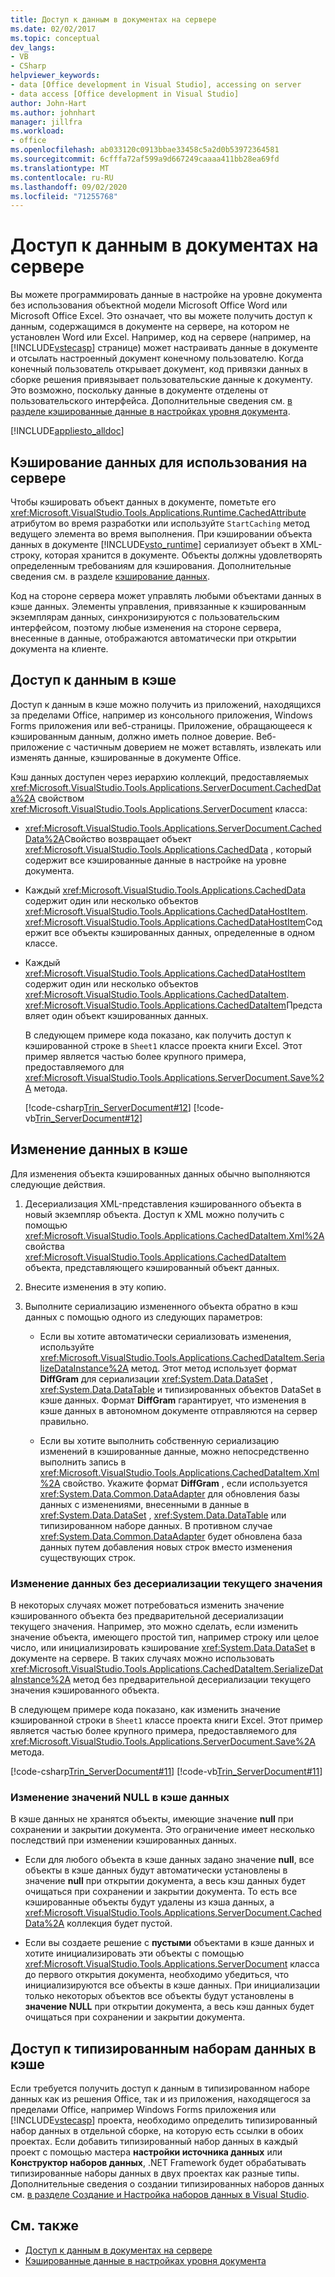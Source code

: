 ```yaml
---
title: Доступ к данным в документах на сервере
ms.date: 02/02/2017
ms.topic: conceptual
dev_langs:
- VB
- CSharp
helpviewer_keywords:
- data [Office development in Visual Studio], accessing on server
- data access [Office development in Visual Studio]
author: John-Hart
ms.author: johnhart
manager: jillfra
ms.workload:
- office
ms.openlocfilehash: ab033120c0913bbae33458c5a2d0b53972364581
ms.sourcegitcommit: 6cfffa72af599a9d667249caaaa411bb28ea69fd
ms.translationtype: MT
ms.contentlocale: ru-RU
ms.lasthandoff: 09/02/2020
ms.locfileid: "71255768"
---
```

# <a name="access-data-in-documents-on-the-server"></a>Доступ к данным в документах на сервере
  Вы можете программировать данные в настройке на уровне документа без использования объектной модели Microsoft Office Word или Microsoft Office Excel. Это означает, что вы можете получить доступ к данным, содержащимся в документе на сервере, на котором не установлен Word или Excel. Например, код на сервере (например, на [!INCLUDE[vstecasp](../sharepoint/includes/vstecasp-md.md)] странице) может настраивать данные в документе и отсылать настроенный документ конечному пользователю. Когда конечный пользователь открывает документ, код привязки данных в сборке решения привязывает пользовательские данные к документу. Это возможно, поскольку данные в документе отделены от пользовательского интерфейса. Дополнительные сведения см. [в разделе кэшированные данные в настройках уровня документа](../vsto/cached-data-in-document-level-customizations.md).

 [!INCLUDE[appliesto_alldoc](../vsto/includes/appliesto-alldoc-md.md)]

## <a name="cache-data-for-use-on-a-server"></a>Кэширование данных для использования на сервере
 Чтобы кэшировать объект данных в документе, пометьте его <xref:Microsoft.VisualStudio.Tools.Applications.Runtime.CachedAttribute> атрибутом во время разработки или используйте `StartCaching` метод ведущего элемента во время выполнения. При кэшировании объекта данных в документе [!INCLUDE[vsto_runtime](../vsto/includes/vsto-runtime-md.md)] сериализует объект в XML-строку, которая хранится в документе. Объекты должны удовлетворять определенным требованиям для кэширования. Дополнительные сведения см. в разделе [кэширование данных](../vsto/caching-data.md).

 Код на стороне сервера может управлять любыми объектами данных в кэше данных. Элементы управления, привязанные к кэшированным экземплярам данных, синхронизируются с пользовательским интерфейсом, поэтому любые изменения на стороне сервера, внесенные в данные, отображаются автоматически при открытии документа на клиенте.

## <a name="access-data-in-the-cache"></a>Доступ к данным в кэше
 Доступ к данным в кэше можно получить из приложений, находящихся за пределами Office, например из консольного приложения, Windows Forms приложения или веб-страницы. Приложение, обращающееся к кэшированным данным, должно иметь полное доверие. Веб-приложение с частичным доверием не может вставлять, извлекать или изменять данные, кэшированные в документе Office.

 Кэш данных доступен через иерархию коллекций, предоставляемых <xref:Microsoft.VisualStudio.Tools.Applications.ServerDocument.CachedData%2A> свойством <xref:Microsoft.VisualStudio.Tools.Applications.ServerDocument> класса:

- <xref:Microsoft.VisualStudio.Tools.Applications.ServerDocument.CachedData%2A>Свойство возвращает объект <xref:Microsoft.VisualStudio.Tools.Applications.CachedData> , который содержит все кэшированные данные в настройке на уровне документа.

- Каждый <xref:Microsoft.VisualStudio.Tools.Applications.CachedData> содержит один или несколько объектов <xref:Microsoft.VisualStudio.Tools.Applications.CachedDataHostItem>. <xref:Microsoft.VisualStudio.Tools.Applications.CachedDataHostItem>Содержит все объекты кэшированных данных, определенные в одном классе.

- Каждый <xref:Microsoft.VisualStudio.Tools.Applications.CachedDataHostItem> содержит один или несколько объектов <xref:Microsoft.VisualStudio.Tools.Applications.CachedDataItem>. <xref:Microsoft.VisualStudio.Tools.Applications.CachedDataItem>Представляет один объект кэшированных данных.

  В следующем примере кода показано, как получить доступ к кэшированной строке в `Sheet1` классе проекта книги Excel. Этот пример является частью более крупного примера, предоставляемого для <xref:Microsoft.VisualStudio.Tools.Applications.ServerDocument.Save%2A> метода.

  [!code-csharp[Trin_ServerDocument#12](../vsto/codesnippet/CSharp/Trin_ServerDocument/Form1.cs#12)]
  [!code-vb[Trin_ServerDocument#12](../vsto/codesnippet/VisualBasic/Trin_ServerDocument/Form1.vb#12)]

## <a name="modify-data-in-the-cache"></a>Изменение данных в кэше
 Для изменения объекта кэшированных данных обычно выполняются следующие действия.

1. Десериализация XML-представления кэшированного объекта в новый экземпляр объекта. Доступ к XML можно получить с помощью <xref:Microsoft.VisualStudio.Tools.Applications.CachedDataItem.Xml%2A> свойства <xref:Microsoft.VisualStudio.Tools.Applications.CachedDataItem> объекта, представляющего кэшированный объект данных.

2. Внесите изменения в эту копию.

3. Выполните сериализацию измененного объекта обратно в кэш данных с помощью одного из следующих параметров:

    - Если вы хотите автоматически сериализовать изменения, используйте <xref:Microsoft.VisualStudio.Tools.Applications.CachedDataItem.SerializeDataInstance%2A> метод. Этот метод использует формат **DiffGram** для сериализации <xref:System.Data.DataSet> , <xref:System.Data.DataTable> и типизированных объектов DataSet в кэше данных. Формат **DiffGram** гарантирует, что изменения в кэше данных в автономном документе отправляются на сервер правильно.

    - Если вы хотите выполнить собственную сериализацию изменений в кэшированные данные, можно непосредственно выполнить запись в <xref:Microsoft.VisualStudio.Tools.Applications.CachedDataItem.Xml%2A> свойство. Укажите формат **DiffGram** , если используется <xref:System.Data.Common.DataAdapter> для обновления базы данных с изменениями, внесенными в данные в <xref:System.Data.DataSet> , <xref:System.Data.DataTable> или типизированном наборе данных. В противном случае <xref:System.Data.Common.DataAdapter> будет обновлена база данных путем добавления новых строк вместо изменения существующих строк.

### <a name="modify-data-without-deserializing-the-current-value"></a>Изменение данных без десериализации текущего значения
 В некоторых случаях может потребоваться изменить значение кэшированного объекта без предварительной десериализации текущего значения. Например, это можно сделать, если изменить значение объекта, имеющего простой тип, например строку или целое число, или инициализировать кэширование <xref:System.Data.DataSet> в документе на сервере. В таких случаях можно использовать <xref:Microsoft.VisualStudio.Tools.Applications.CachedDataItem.SerializeDataInstance%2A> метод без предварительной десериализации текущего значения кэшированного объекта.

 В следующем примере кода показано, как изменить значение кэшированной строки в `Sheet1` классе проекта книги Excel. Этот пример является частью более крупного примера, предоставляемого для <xref:Microsoft.VisualStudio.Tools.Applications.ServerDocument.Save%2A> метода.

 [!code-csharp[Trin_ServerDocument#11](../vsto/codesnippet/CSharp/Trin_ServerDocument/Form1.cs#11)]
 [!code-vb[Trin_ServerDocument#11](../vsto/codesnippet/VisualBasic/Trin_ServerDocument/Form1.vb#11)]

### <a name="modify-null-values-in-the-data-cache"></a>Изменение значений NULL в кэше данных
 В кэше данных не хранятся объекты, имеющие значение **null** при сохранении и закрытии документа. Это ограничение имеет несколько последствий при изменении кэшированных данных.

- Если для любого объекта в кэше данных задано значение **null**, все объекты в кэше данных будут автоматически установлены в значение **null** при открытии документа, а весь кэш данных будет очищаться при сохранении и закрытии документа. То есть все кэшированные объекты будут удалены из кэша данных, а <xref:Microsoft.VisualStudio.Tools.Applications.ServerDocument.CachedData%2A> коллекция будет пустой.

- Если вы создаете решение с **пустыми** объектами в кэше данных и хотите инициализировать эти объекты с помощью <xref:Microsoft.VisualStudio.Tools.Applications.ServerDocument> класса до первого открытия документа, необходимо убедиться, что инициализируются все объекты в кэше данных. При инициализации только некоторых объектов все объекты будут установлены в **значение NULL** при открытии документа, а весь кэш данных будет очищаться при сохранении и закрытии документа.

## <a name="access-typed-datasets-in-the-cache"></a>Доступ к типизированным наборам данных в кэше
 Если требуется получить доступ к данным в типизированном наборе данных как из решения Office, так и из приложения, находящегося за пределами Office, например Windows Forms приложения или [!INCLUDE[vstecasp](../sharepoint/includes/vstecasp-md.md)] проекта, необходимо определить типизированный набор данных в отдельной сборке, на которую есть ссылки в обоих проектах. Если добавить типизированный набор данных в каждый проект с помощью мастера **настройки источника данных** или **Конструктор наборов данных**, .NET Framework будет обрабатывать типизированные наборы данных в двух проектах как разные типы. Дополнительные сведения о создании типизированных наборов данных см. [в разделе Создание и Настройка наборов данных в Visual Studio](../data-tools/create-and-configure-datasets-in-visual-studio.md).

## <a name="see-also"></a>См. также

- [Доступ к данным в документах на сервере](../vsto/accessing-data-in-documents-on-the-server.md)
- [Кэшированные данные в настройках уровня документа](../vsto/cached-data-in-document-level-customizations.md)